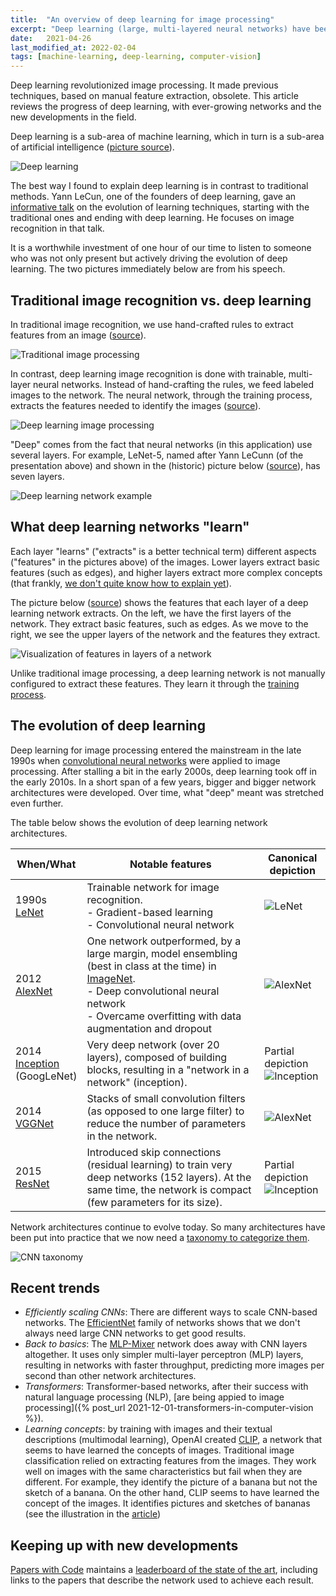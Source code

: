 ```yaml
---
title:  "An overview of deep learning for image processing"
excerpt: "Deep learning (large, multi-layered neural networks) have been successfully applied to computer vision tasks. This article reviews its origins, the evolution of network architectures, and recent developments."
date:   2021-04-26
last_modified_at: 2022-02-04
tags: [machine-learning, deep-learning, computer-vision]
---
```


Deep learning revolutionized image processing. It made previous techniques, based on manual feature extraction, obsolete. This article reviews the progress of deep learning, with ever-growing networks and the new developments in the field.

<!--more-->

Deep learning is a sub-area of machine learning, which in turn is a sub-area of artificial intelligence ([picture source](https://commons.wikimedia.org/wiki/File:AI-ML-DL.svg)).

![Deep learning](/images/2021-02-28/AI-ML-DL.png)

The best way I found to explain deep learning is in contrast to traditional methods. Yann LeCun, one of the founders of deep learning, gave an [informative talk](https://www.youtube.com/watch?v=Qk4SqF9FT-M) on the evolution of learning techniques, starting with the traditional ones and ending with deep learning. He focuses on image recognition in that talk.

It is a worthwhile investment of one hour of our time to listen to someone who was not only present but actively driving the evolution of deep learning. The two pictures immediately below are from his speech.

## Traditional image recognition vs. deep learning

In traditional image recognition, we use hand-crafted rules to extract features from an image ([source](https://youtu.be/Qk4SqF9FT-M?t=305)).

![Traditional image processing](/images/2021-02-28/image-processing-traditional.png)

In contrast, deep learning image recognition is done with trainable, multi-layer neural networks. Instead of hand-crafting the rules, we feed labeled images to the network. The neural network, through the training process, extracts the features needed to identify the images ([source](https://youtu.be/Qk4SqF9FT-M?t=435)).

![Deep learning image processing](/images/2021-02-28/image-processing-deep-learning.png)

"Deep" comes from the fact that neural networks (in this application) use several layers. For example, LeNet-5, named after Yann LeCunn (of the presentation above) and shown in the (historic) picture below ([source](http://yann.lecun.com/exdb/publis/pdf/lecun-98.pdf)), has seven layers.

![Deep learning network example](/images/2021-02-28/lenet-5.png)

## What deep learning networks "learn"

Each layer "learns" ("extracts" is a better technical term) different aspects ("features" in the pictures above) of the images. Lower layers extract basic features (such as edges), and higher layers extract more complex concepts (that frankly, [we don't quite know how to explain yet](https://distill.pub/2017/feature-visualization/)).

The picture below ([source](https://distill.pub/2017/feature-visualization/)) shows the features that each layer of a deep learning network extracts. On the left, we have the first layers of the network. They extract basic features, such as edges. As we move to the right, we see the upper layers of the network and the features they extract.

![Visualization of features in layers of a network](/images/2021-02-28/layer-visualization.png)

Unlike traditional image processing, a deep learning network is not manually configured to extract these features. They learn it through the [training process](https://developers.google.com/machine-learning/crash-course/training-neural-networks/video-lecture).

## The evolution of deep learning

Deep learning for image processing entered the mainstream in the late 1990s when [convolutional neural networks](https://cs231n.github.io/convolutional-networks/) were applied to image processing. After stalling a bit in the early 2000s, deep learning took off in the early 2010s. In a short span of a few years, bigger and bigger network architectures were developed. Over time, what "deep" meant was stretched even further.

The table below shows the evolution of deep learning network architectures.

| When/What      | Notable features | Canonical depiction |
| ----------- | ----------- |  ----------- |
| 1990s<br>[LeNet](http://yann.lecun.com/exdb/publis/pdf/lecun-98.pdf) | Trainable network for image recognition.<br>- Gradient-based learning<br>- Convolutional neural network | ![LeNet](/images/2021-02-28/lenet-5.png) |
| 2012<br>[AlexNet](https://proceedings.neurips.cc/paper/2012/file/c399862d3b9d6b76c8436e924a68c45b-Paper.pdf) | One network outperformed, by a large margin, model ensembling (best in class at the time) in [ImageNet](https://www.image-net.org/).<br>- Deep convolutional neural network<br>- Overcame overfitting with data augmentation and dropout | ![AlexNet](/images/2021-02-28/alexnet.png) |
| 2014<br>[Inception](https://arxiv.org/pdf/1409.4842.pdf)<br>(GoogLeNet) | Very deep network (over 20 layers), composed of building blocks, resulting in a "network in a network" (inception). | Partial depiction<br>![Inception](/images/2021-02-28/inception.png) |
| 2014<br>[VGGNet](https://arxiv.org/pdf/1409.1556.pdf) | Stacks of small convolution filters (as opposed to one large filter) to reduce the number of parameters in the network. | ![AlexNet](/images/2021-02-28/vggnet.png) |
| 2015<br>[ResNet](https://arxiv.org/pdf/1512.03385.pdf) | Introduced skip connections (residual learning) to train very deep networks (152 layers). At the same time, the network is compact (few parameters for its size). | Partial depiction<br>![Inception](/images/2021-02-28/resnet.png) |

Network architectures continue to evolve today. So many architectures have been put into practice that we now need a [taxonomy to categorize them](https://arxiv.org/abs/1901.06032).

![CNN taxonomy](/images/2021-02-28/taxonomy.png)

## Recent trends

- _Efficiently scaling CNNs_: There are different ways to scale CNN-based networks. The [EfficientNet](https://arxiv.org/abs/1905.11946) family of networks shows that we don't always need large CNN networks to get good results.
- _Back to basics_: The [MLP-Mixer](https://arxiv.org/abs/2105.01601) network does away with CNN layers altogether. It uses only simpler multi-layer perceptron (MLP) layers, resulting in networks with faster throughput, predicting more images per second than other network architectures.
- _Transformers_: Transformer-based networks, after their success with natural language processing (NLP), [are being appied to image processing]({% post_url 2021-12-01-transformers-in-computer-vision %}).
- _Learning concepts_: by training with images and their textual descriptions (multimodal learning), OpenAI created [CLIP](https://openai.com/blog/clip/), a network that seems to have learned the concepts of images. Traditional image classification relied on extracting features from the images. They work well on images with the same characteristics but fail when they are different. For example, they identify the picture of a banana but not the sketch of a banana. On the other hand, CLIP seems to have learned the concept of the images. It identifies pictures and sketches of bananas (see the illustration in the [article](https://openai.com/blog/clip/))

## Keeping up with new developments

[Papers with Code](https://paperswithcode.com/) maintains a [leaderboard of the state of the art](https://paperswithcode.com/sota/image-classification-on-imagenet), including links to the papers that describe the network used to achieve each result.
